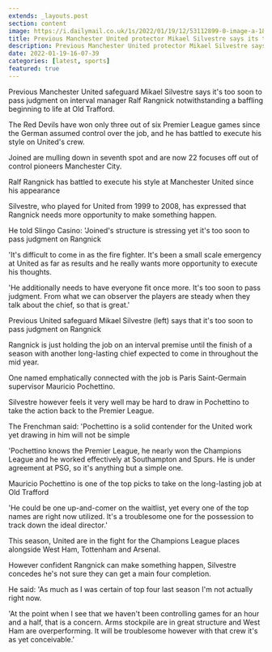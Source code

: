 ```yaml
---
extends: _layouts.post
section: content
image: https://i.dailymail.co.uk/1s/2022/01/19/12/53112899-0-image-a-18_1642593838545.jpg 
title: Previous Manchester United protector Mikael Silvestre says its too soon to pass judgment on Ralf Rangnick 
description: Previous Manchester United protector Mikael Silvestre says its too soon to pass judgment on Ralf Rangnick 
date: 2022-01-19-16-07-39 
categories: [latest, sports] 
featured: true 
--- 
```

Previous Manchester United safeguard Mikael Silvestre says it's too soon to pass judgment on interval manager Ralf Rangnick notwithstanding a baffling beginning to life at Old Trafford.

The Red Devils have won only three out of six Premier League games since the German assumed control over the job, and he has battled to execute his style on United's crew.

Joined are mulling down in seventh spot and are now 22 focuses off out of control pioneers Manchester City.

Ralf Rangnick has battled to execute his style at Manchester United since his appearance

Silvestre, who played for United from 1999 to 2008, has expressed that Rangnick needs more opportunity to make something happen.

He told Slingo Casino: 'Joined's structure is stressing yet it's too soon to pass judgment on Rangnick

'It's difficult to come in as the fire fighter. It's been a small scale emergency at United as far as results and he really wants more opportunity to execute his thoughts.

'He additionally needs to have everyone fit once more. It's too soon to pass judgment. From what we can observer the players are steady when they talk about the chief, so that is great.'

Previous United safeguard Mikael Silvestre (left) says that it's too soon to pass judgment on Rangnick

Rangnick is just holding the job on an interval premise until the finish of a season with another long-lasting chief expected to come in throughout the mid year.

One named emphatically connected with the job is Paris Saint-Germain supervisor Mauricio Pochettino.

Silvestre however feels it very well may be hard to draw in Pochettino to take the action back to the Premier League.

The Frenchman said: 'Pochettino is a solid contender for the United work yet drawing in him will not be simple

'Pochettino knows the Premier League, he nearly won the Champions League and he worked effectively at Southampton and Spurs. He is under agreement at PSG, so it's anything but a simple one.

Mauricio Pochettino is one of the top picks to take on the long-lasting job at Old Trafford

'He could be one up-and-comer on the waitlist, yet every one of the top names are right now utilized. It's a troublesome one for the possession to track down the ideal director.'

This season, United are in the fight for the Champions League places alongside West Ham, Tottenham and Arsenal.

However confident Rangnick can make something happen, Silvestre concedes he's not sure they can get a main four completion.

He said: 'As much as I was certain of top four last season I'm not actually right now.

'At the point when I see that we haven't been controlling games for an hour and a half, that is a concern. Arms stockpile are in great structure and West Ham are overperforming. It will be troublesome however with that crew it's as yet conceivable.'